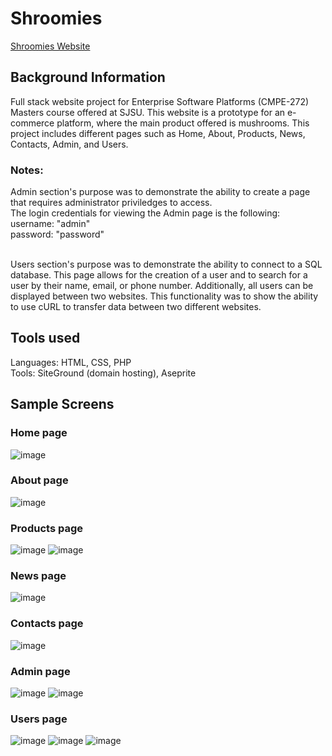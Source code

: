 # Shroomies 
[Shroomies Website](https://mitkojellyfisher.com/)

## Background Information
Full stack website project for Enterprise Software Platforms (CMPE-272) Masters course offered at SJSU. This website is a prototype for an e-commerce platform, where the main product offered is mushrooms. This project includes different pages such as Home, About, Products, News, Contacts, Admin, and Users.
<br>
### Notes:
Admin section's purpose was to demonstrate the ability to create a page that requires administrator priviledges to access. 
<br>
The login credentials for viewing the Admin page is the following: 
<br>
username: "admin" 
<br>
password: "password"

<br>
Users section's purpose was to demonstrate the ability to connect to a SQL database. This page allows for the creation of a user and to search for a user by their name, email, or phone number. Additionally, all users can be displayed between two websites. This functionality was to show the ability to use cURL to transfer data between two different websites.

## Tools used
Languages: HTML, CSS, PHP
<br>
Tools: SiteGround (domain hosting), Aseprite

## Sample Screens

### Home page
![image](https://github.com/Jellyfish25/Shroomies/assets/73325837/b3beee88-ce1a-4da8-a780-1d6207187d61)

### About page
![image](https://github.com/Jellyfish25/Shroomies/assets/73325837/8e5b7f00-effb-47dd-b51e-fafdcdae5a22)

### Products page
![image](https://github.com/Jellyfish25/Shroomies/assets/73325837/86b2af44-6b8f-4800-9bad-70191d92c1f7)
![image](https://github.com/Jellyfish25/Shroomies/assets/73325837/20c3c384-2efb-43a1-97a4-7bc202dc8b9a)

### News page
![image](https://github.com/Jellyfish25/Shroomies/assets/73325837/c5759d89-b855-467a-bb62-81402f9a9466)

### Contacts page
![image](https://github.com/Jellyfish25/Shroomies/assets/73325837/bb2c6cbf-74b5-4f94-98ea-34530d668ec5)

### Admin page
![image](https://github.com/Jellyfish25/Shroomies/assets/73325837/3ca038fd-8be8-4ed1-86f1-40a2afb3a1ef)
![image](https://github.com/Jellyfish25/Shroomies/assets/73325837/469c5af8-84ca-4fd6-961f-5dc0f2d6b74a)

### Users page
![image](https://github.com/Jellyfish25/Shroomies/assets/73325837/f9e76147-7e28-4449-8e44-433a2f7e28d7)
![image](https://github.com/Jellyfish25/Shroomies/assets/73325837/521f36f3-c379-4def-b1e1-6e84368d01ca)
![image](https://github.com/Jellyfish25/Shroomies/assets/73325837/2a94feb0-8b84-4022-9855-87915aad9743)
